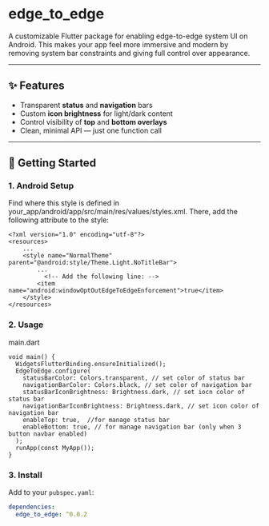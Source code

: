 # edge_to_edge

A customizable Flutter package for enabling edge-to-edge system UI on Android. This makes your app
feel more immersive and modern by removing system bar constraints and giving full control over
appearance.

---

## ✨ Features

- Transparent **status** and **navigation** bars
- Custom **icon brightness** for light/dark content
- Control visibility of **top** and **bottom overlays**
- Clean, minimal API — just one function call

---

## 🚀 Getting Started

### 1. Android Setup

Find where this style is defined in your_app/android/app/src/main/res/values/styles.xml. There, add
the following attribute to the style:

```
<?xml version="1.0" encoding="utf-8"?>
<resources>
    ...
    <style name="NormalTheme" parent="@android:style/Theme.Light.NoTitleBar">
        ...
	      <!-- Add the following line: -->
        <item name="android:windowOptOutEdgeToEdgeEnforcement">true</item>
    </style>
</resources>

```

### 2. Usage

main.dart

```
void main() {
  WidgetsFlutterBinding.ensureInitialized();
  EdgeToEdge.configure(
    statusBarColor: Colors.transparent, // set color of status bar
    navigationBarColor: Colors.black, // set color of navigation bar
    statusBarIconBrightness: Brightness.dark, // set iocn color of status bar
    navigationBarIconBrightness: Brightness.dark, // set icon color of navigation bar
    enableTop: true,  //for manage status bar
    enableBottom: true, // for manage navigation bar (only when 3 button navbar enabled)
  );
  runApp(const MyApp());
}

```

### 3. Install

Add to your `pubspec.yaml`:

```yaml
dependencies:
  edge_to_edge: ^0.0.2

